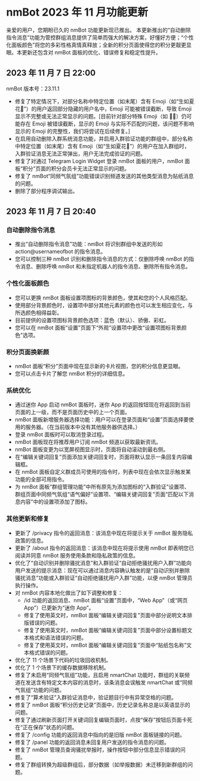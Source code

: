 # nmBot 2023 年 11 月功能更新

亲爱的用户，您期盼已久的 nmBot 功能更新现已推出。
本更新推出的“自动删除指令消息”功能为管控群组消息提供了简单而强大的解决方案，好懂好方便；“个性化面板颜色”将您的多彩性格真情真释放；全新的积分页面使得您的积分更靓更显眼。本更新还包含对 nmBot 面板的优化、错误修复和稳定性提升。

## 2023 年 11 月 7 日 22:00
nmBot 版本号：23.11.1

- 修复了特定情况下，对部分名称中特定位置（如末尾）含有 Emoji（如“生如夏花🌸”）的用户返回部分隐藏的用户名中，Emoji 可能被错误截断，导致 Emoji 显示不完整或无法正常显示的问题。[目前针对部分特殊 Emoji（如 🏳️‍⚧️）仍可能存在 Emoji 被错误截断，显示的 Emoji 与实际不匹配的问题，该问题不影响显示的 Emoji 的完整性，我们将尝试在后续修复。]
- 在启用自动删除入群系统消息功能，并启用入群验证功能的群组中，部分名称中特定位置（如末尾）含有 Emoji（如“生如夏花🌸”）的用户在加入群组时，入群验证消息无法正常弹出，用户无法完成验证的问题。
- 修复了对通过 Telegram Login Widget 登录 nmBot 面板的用户，nmBot 面板“积分”页面的积分会员卡无法正常显示的问题。
- 修复了 nmBot“同频气氛组”功能错误识别频道发送的其他类型消息为贴纸消息的问题。
- 删除了部分程序调试输出。

## 2023 年 11 月 7 日 20:40
### 自动删除指令消息
- 推出“自动删除指令消息”功能：nmBot 将识别群组中发送的形如 action@usernameofbot 的指令消息。
- 您可以控制三种 nmBot 识别和删除指令消息的方式：仅删除呼唤 nmBot 的指令消息、删除呼唤 nmBot 和未指定机器人的指令消息、删除所有指令消息。

### 个性化面板颜色
- 您可以更换 nmBot 面板设置项图标的背景颜色，使其和您的个人风格匹配。
- 使用部分背景颜色时，设置项中部分其他元素的颜色也可以发生相应变化，与所选颜色相得益彰。
- 目前提供的设置项图标背景颜色选项：蓝色（默认）、骄傲、彩虹。
- 您可以在 nmBot 面板“设置”页面下“外观”设置项中更改“设置项图标背景颜色”选项。

### 积分页面换新颜
- nmBot 面板“积分”页面中现在显示新的卡片视图，您的积分信息更显眼。
- 您可以点击卡片了解您 nmBot 积分的详细信息。

### 系统优化
- 通过迷你 App 启动 nmBot 面板时，迷你 App 的返回按钮现在将返回到当前页面的上一级，而不是页面历史中的上一个页面。
- nmBot 面板新增服务器选择功能：用户可以在登录页面和“设置”页面选择要使用的服务器。（在当前版本中没有其他服务器供选择。）
- 登录 nmBot 面板时可以取消登录过程。
- nmBot 面板现在将推荐用户订阅 nmBot 频道以获取最新资讯。
- nmBot 面板变更为以宽屏视图显示时，页面将自动滚动到最右侧。
- 在“编辑关键词回复”页面添加关键词回复时，页面将默认显示一条回复内容编辑框。
- 在 nmBot 面板自定义群成员可使用的指令时，列表中现在会依次显示触发某功能的全部可用指令。
- 为 nmBot 面板“群组管理功能”中所有原先为添加图标的“入群验证”设置项、群组页面中同频气氛组“语气偏好”设置项、“编辑关键词回复”页面“匹配以下消息内容”中的设置项添加了图标。

### 其他更新和修复
- 更新了 /privacy 指令的返回消息：该消息中现在将提示关于 nmBot 服务隐私政策的信息。
- 更新了 /about 指令的返回消息：该消息中现在将提示使用 nmBot 即表明您已阅读并同意 nmBot 服务使用条款和隐私政策的信息。
- 优化了“自动识别并删除骚扰消息”和入群验证“自动拒绝骚扰用户入群”功能向用户发送的提示消息：现在可以通过消息内容确认触发的是“自动识别并删除骚扰消息”功能或入群验证“自动拒绝骚扰用户入群”功能，以便 nmBot 管理员执行操作。
- 对 nmBot 内容本地化做出了如下调整和修复：
    - /id 功能的返回消息、nmBot 面板“设置”页面中，“Web App”（或“网页 App”）已更新为“迷你 App”。
    - 修复了使用英文时，nmBot 面板“编辑关键词回复”页面中部分说明文本排版错误的问题。
    - 修复了使用英文时，nmBot 面板“编辑关键词回复”页面中部分设置标题文本格式和语法错误的问题。
    - 修复了使用英文时，nmBot 面板“编辑关键词回复”页面中“贴纸包名称”文本格式错误的问题。
- 优化了 11 个场景下代码的垃圾回收机制。
- 优化了 1 个场景下的缓存数据移除机制。
- 修复了未启用“同频气氛组”功能，且启用 nmartChat 功能时，群组的关联频道在发送含有特定文本内容的消息时，该条消息会误触发 nmartChat 或“同频气氛组”功能的问题。
- 修复了“算术验证”入群验证消息中，验证题目行中有异常空格的问题。
- 修复了 nmBot 面板“积分历史记录”页面中，历史记录名称总是以英语显示的问题。
- 修复了通过刷新页面打开关键词回复编辑页面时，点按“保存”按钮后页面卡死在“正在保存”状态的问题。
- 修复了 /config 功能的返回消息中指向的是旧版 nmBot 面板链接的问题。
- 修复了 /panel 功能的返回消息未回复用户发送的指令消息的问题。
- 修复了 nmBot 管理员查询骚扰举报时，操作按钮中部分信息显示错误的问题。
- 修复了群组转换为超级群组后，部分数据（如举报数据）未迁移到新群组的问题。
